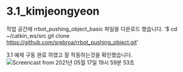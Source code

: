# 3.1_kimjeongyeon
작업 공간에 rrbot_pushing_object_basic 파일을 다운로드 했습니다.
'$ cd ~/catkin_ws/src git clone https://github.com/srebroa/rrbot_pushing_object.git'
  

3.1 예제 구동 완료 하였고 잘 작동하는것을 확인했습니다.  
![Screencast from 2021년 05월 17일 19시 59분 53초](https://user-images.githubusercontent.com/84000076/118479522-13a65f00-b74c-11eb-8d66-5781a6030fdb.gif)
